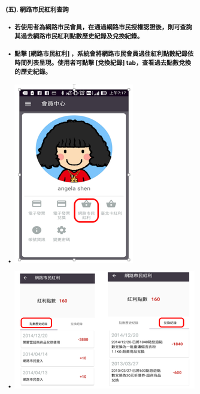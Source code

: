 ### \(五\). 網路市民紅利查詢

* ### 若使用者為網路市民會員，在通過網路市民授權認證後，則可查詢其過去網路市民紅利點數歷史紀錄及兌換紀錄。
* ### 點擊 \[網路市民紅利\] ，系統會將網路市民會員過往紅利點數紀錄依時間列表呈現。使用者可點擊 \[兌換紀錄\] tab，查看過去點數兌換的歷史紀錄。
* ### ![](/assets/網路市民紅利start.png)
* ![](/assets/網路市民紅利查詢.png)



